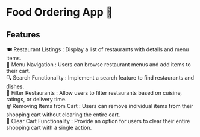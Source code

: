 # Food Ordering App 🍕

## Features

🍽️ Restaurant Listings :  Display a list of restaurants with details and menu items.  
📜 Menu Navigation : Users can browse restaurant menus and add items to their cart.  
🔍 Search Functionality : Implement a search feature to find restaurants and dishes.   
🍲 Filter Restaurants : Allow users to filter restaurants based on cuisine, ratings, or delivery time.   
🗑️ Removing Items from Cart : Users can remove individual items from their shopping cart without clearing the entire cart.  
🛒 Clear Cart Functionality : Provide an option for users to clear their entire shopping cart with a single action.  

